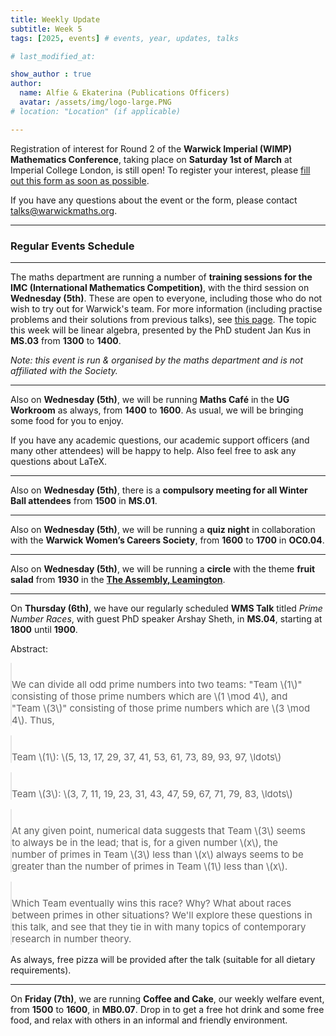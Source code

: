 ```yaml
---
title: Weekly Update
subtitle: Week 5
tags: [2025, events] # events, year, updates, talks

# last_modified_at: 

show_author : true
author:
  name: Alfie & Ekaterina (Publications Officers)
  avatar: /assets/img/logo-large.PNG
# location: "Location" (if applicable)

---
```


Registration of interest for Round 2 of the **Warwick Imperial (WIMP) Mathematics Conference**, taking place on **Saturday 1st of March** at Imperial College London, is still open! To register your interest, please [fill out this form as soon as possible](https://forms.gle/uE31RZchzFvurhbRA).

If you have any questions about the event or the form, please contact [talks@warwickmaths.org](mailto://talks@warwickmaths.org).

---

### Regular Events Schedule

---

The maths department are running a number of **training sessions for the IMC (International Mathematics Competition)**, with the third session on **Wednesday (5th)**. These are open to everyone, including those who do not wish to try out for Warwick's team. For more information (including practise problems and their solutions from previous talks), see [this page](https://warwick.ac.uk/fac/sci/maths/research/events/seminars/areas/imc/2024-25). The topic this week will be linear algebra, presented by the PhD student Jan Kus in **MS.03** from **1300** to **1400**.

*Note: this event is run & organised by the maths department and is not affiliated with the Society.*

---

Also on **Wednesday (5th)**, we will be running **Maths Café** in the **UG Workroom** as always, from **1400** to **1600**. As usual, we will be bringing some food for you to enjoy.

If you have any academic questions, our academic support officers (and many other attendees) will be happy to help. Also feel free to ask any questions about LaTeX.

---

Also on **Wednesday (5th)**, there is a **compulsory meeting for all Winter Ball attendees** from **1500** in **MS.01**.

---

Also on **Wednesday (5th)**, we will be running a **quiz night** in collaboration with the **Warwick Women’s Careers Society**, from **1600** to **1700** in **OC0.04**.

---

Also on **Wednesday (5th)**, we will be running a **circle** with the theme **fruit salad** from **1930** in the **[The Assembly, Leamington](https://assemblyleamington.com/)**.

---

On **Thursday (6th)**, we have our regularly scheduled **WMS Talk** titled *Prime Number Races*, with guest PhD speaker Arshay Sheth, in **MS.04**, starting at **1800** until **1900**.

<style>
blockquote {
    padding: 10px 20px 0 0;
    margin: 0 0 0 0;
    font-size: 15px;
}
</style>

Abstract:
> We can divide all odd prime numbers into two teams: "Team \\(1\\)" consisting of those prime numbers which are \\(1 \\mod 4\\), and "Team \\(3\\)" consisting of those prime numbers which are \\(3 \\mod 4\\). Thus,

> Team \\(1\\):  \\(5, 13, 17, 29, 37, 41, 53, 61, 73, 89, 93, 97, \\ldots\\)

> Team \\(3\\):  \\(3, 7, 11, 19, 23, 31, 43, 47, 59, 67, 71, 79, 83, \\ldots\\)

> At any given point, numerical data suggests that Team \\(3\\) seems to always be in the lead; that is, for a given number \\(x\\), the number of primes in Team \\(3\\) less than \\(x\\) always seems to be greater than the number of primes in Team \\(1\\) less than \\(x\\). 

> Which Team eventually wins this race? Why? What about races between primes in other situations? We'll explore these questions in this talk, and see that they tie in with many topics of contemporary research in number theory.

As always, free pizza will be provided after the talk (suitable for all dietary requirements).

---

On **Friday (7th)**, we are running **Coffee and Cake**, our weekly welfare event, from **1500** to **1600**, in **MB0.07**. Drop in to get a free hot drink and some free food, and relax with others in an informal and friendly environment.
